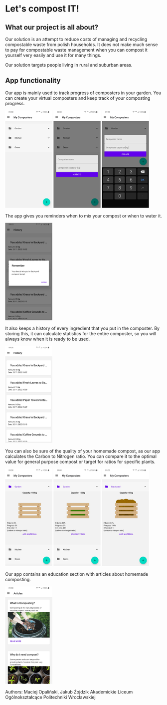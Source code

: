 # Let's compost IT!

## What our project is all about?

Our solution is an attempt to reduce costs of managing and recycling compostable waste from polish households. It does not make much sense to pay for compostable waste management when you can compost it yourself very easily and use it for many things.

Our solution targets people living in rural and suburban areas.

## App functionality

Our app is mainly used to track progress of composters in your garden. You can create your virtual composters and keep track of your composting progress.

<img src="./screenshots/s1.jpg" width="30%" />
<img src="./screenshots/s2.jpg" width="30%" />
<img src="./screenshots/s3.jpg" width="30%" />

The app gives you reminders when to mix your compost or when to water it.

<img src="./screenshots/s10.jpg" width="30%" />

It also keeps a history of every ingredient that you put in the composter. By storing this, it can calculate statistics for the entire composter, so you will always know when it is ready to be used.

<img src="./screenshots/s9.jpg" width="30%" />

You can also be sure of the quality of your homemade compost, as our app calculates the Carbon to Nitrogen ratio. You can compare it to the optimal value for general purpose compost or target for ratios for specific plants.

<img src="./screenshots/s5.jpg" width="30%" />
<img src="./screenshots/s6.jpg" width="30%" />
<img src="./screenshots/s7.jpg" width="30%" />

Our app contains an education section with articles about homemade composting.

<img src="./screenshots/s4.jpg" width="30%" />

<!-- ## WOW! effect

We hope for maximum points in the WOW! effect category. We imaging the jury would do a backflip and say: "wow! this is so shitty". -->

Authors: Maciej Opaliński, Jakub Żojdzik
Akademickie Liceum Ogólnokształcące Politechniki Wrocławskiej
